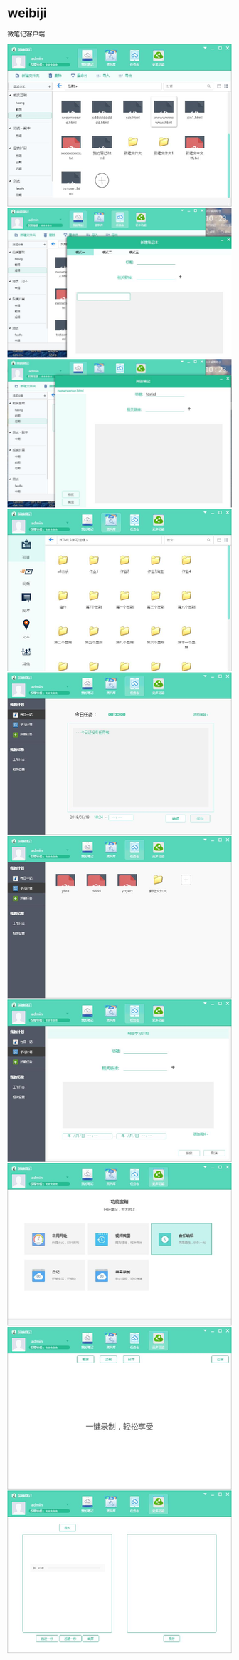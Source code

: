 # weibiji
<p>微笔记客户端</p>

<img src='https://github.com/zky847798418/weibiji/blob/master/webiji/wbj-1.jpg?raw=true'>

<img src='https://github.com/zky847798418/weibiji/blob/master/webiji/wbj-2.jpg?raw=true'>


<img src='https://github.com/zky847798418/weibiji/blob/master/webiji/wbj-3.jpg?raw=true'>

<img src='https://github.com/zky847798418/weibiji/blob/master/webiji/wbj-4.jpg?raw=true'>


<img src='https://github.com/zky847798418/weibiji/blob/master/webiji/wbj-5.jpg?raw=true'>


<img src='https://github.com/zky847798418/weibiji/blob/master/webiji/wbj-6.jpg?raw=true'>


<img src='https://github.com/zky847798418/weibiji/blob/master/webiji/wbj-7.jpg?raw=true'>

<img src='https://github.com/zky847798418/weibiji/blob/master/webiji/wbj-8.jpg?raw=true'>

<img src='https://github.com/zky847798418/weibiji/blob/master/webiji/wbj-9.jpg?raw=true'>


<img src='https://github.com/zky847798418/weibiji/blob/master/webiji/wbj-10.jpg?raw=true'>

